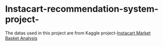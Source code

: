 # Instacart-recommendation-system-project-
The datas used in this project are from Kaggle project-[Instacart Market Basket Analysis](https://www.kaggle.com/competitions/instacart-market-basket-analysis)
